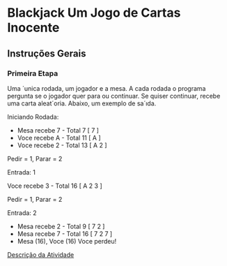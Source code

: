 # Blackjack Um Jogo de Cartas Inocente

## Instruções Gerais

### Primeira Etapa
Uma ´unica rodada, um jogador e a mesa. A cada rodada o programa
pergunta se o jogador quer para ou continuar. Se quiser continuar, recebe uma carta
aleat´oria. Abaixo, um exemplo de sa´ıda.

Iniciando Rodada:
* Mesa recebe 7 - Total 7 [ 7 ]
* Voce recebe A - Total 11 [ A ]
* Voce recebe 2 - Total 13 [ A 2 ]

Pedir = 1, Parar = 2

Entrada: 1

Voce recebe 3 - Total 16 [ A 2 3 ]

Pedir = 1, Parar = 2

Entrada: 2

* Mesa recebe 2 - Total 9 [ 7 2 ]
* Mesa recebe 7 - Total 16 [ 7 2 7 ]
* Mesa (16), Voce (16)
Voce perdeu!

[Descrição da Atividade](https://drive.google.com/open?id=0B09S5i7b83N7RTM2MzV1V3JVZlU "Black Jack, Um Jogo Inocente")
